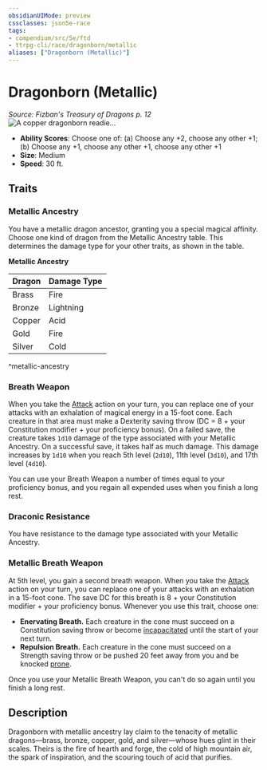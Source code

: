 ```yaml
---
obsidianUIMode: preview
cssclasses: json5e-race
tags:
- compendium/src/5e/ftd
- ttrpg-cli/race/dragonborn/metallic
aliases: ["Dragonborn (Metallic)"]
---
```

# Dragonborn (Metallic)
*Source: Fizban's Treasury of Dragons p. 12*  
![A copper dragonborn readie...](/3-Mechanics/CLI/races/img/metallic-dragonborn.webp#right "A copper dragonborn readies her acidic breath as foes approach")  

- **Ability Scores**: Choose one of: (a) Choose any +2, choose any other +1; (b) Choose any +1, choose any other +1, choose any other +1
- **Size**: Medium
- **Speed**: 30 ft.

## Traits

### Metallic Ancestry

You have a metallic dragon ancestor, granting you a special magical affinity. Choose one kind of dragon from the Metallic Ancestry table. This determines the damage type for your other traits, as shown in the table.

**Metallic Ancestry**

| Dragon | Damage Type |
|--------|-------------|
| Brass | Fire |
| Bronze | Lightning |
| Copper | Acid |
| Gold | Fire |
| Silver | Cold |
^metallic-ancestry

### Breath Weapon

When you take the [Attack](/3-Mechanics/CLI/rules/actions.md#Attack) action on your turn, you can replace one of your attacks with an exhalation of magical energy in a 15-foot cone. Each creature in that area must make a Dexterity saving throw (DC = 8 + your Constitution modifier + your proficiency bonus). On a failed save, the creature takes `1d10` damage of the type associated with your Metallic Ancestry. On a successful save, it takes half as much damage. This damage increases by `1d10` when you reach 5th level (`2d10`), 11th level (`3d10`), and 17th level (`4d10`).

You can use your Breath Weapon a number of times equal to your proficiency bonus, and you regain all expended uses when you finish a long rest.

### Draconic Resistance

You have resistance to the damage type associated with your Metallic Ancestry.

### Metallic Breath Weapon

At 5th level, you gain a second breath weapon. When you take the [Attack](/3-Mechanics/CLI/rules/actions.md#Attack) action on your turn, you can replace one of your attacks with an exhalation in a 15-foot cone. The save DC for this breath is 8 + your Constitution modifier + your proficiency bonus. Whenever you use this trait, choose one:

- **Enervating Breath.** Each creature in the cone must succeed on a Constitution saving throw or become [incapacitated](/3-Mechanics/CLI/rules/conditions.md#incapacitated) until the start of your next turn.  
- **Repulsion Breath.** Each creature in the cone must succeed on a Strength saving throw or be pushed 20 feet away from you and be knocked [prone](/3-Mechanics/CLI/rules/conditions.md#prone).  

Once you use your Metallic Breath Weapon, you can't do so again until you finish a long rest.

## Description

Dragonborn with metallic ancestry lay claim to the tenacity of metallic dragons—brass, bronze, copper, gold, and silver—whose hues glint in their scales. Theirs is the fire of hearth and forge, the cold of high mountain air, the spark of inspiration, and the scouring touch of acid that purifies.